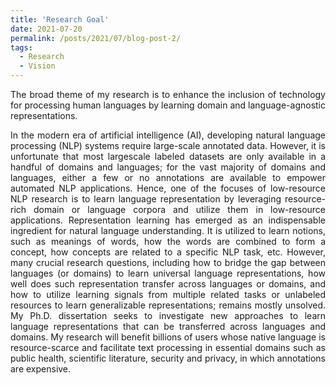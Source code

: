 ```yaml
---
title: 'Research Goal'
date: 2021-07-20
permalink: /posts/2021/07/blog-post-2/
tags:
  - Research
  - Vision
---
```


<p align="justify">
</p>

<p align="justify">
The broad theme of my research is to enhance the inclusion of technology for processing human languages by learning domain and language-agnostic representations.
</p>

<p align="justify">
In the modern era of artificial intelligence (AI), developing natural language processing (NLP) systems require large-scale annotated data. However, it is unfortunate that most largescale labeled datasets are only available in a handful of domains and languages; for the vast majority of domains and languages, either a few or no annotations are available to empower automated NLP applications. Hence, one of the focuses of low-resource NLP research is to learn language representation by leveraging resource-rich domain or language corpora and utilize them in low-resource applications. Representation learning has emerged as an indispensable ingredient for natural language understanding. It is utilized to learn notions, such as meanings of words, how the words are combined to form a concept, how concepts are related to a specific NLP task, etc. However, many crucial research questions, including how to bridge the gap between languages (or domains) to learn universal language representations, how well does such representation transfer across languages or domains, and how to utilize learning signals from multiple related tasks or unlabeled resources to learn generalizable representations; remains mostly unsolved. My Ph.D. dissertation seeks to investigate new approaches to learn language representations that can be transferred across languages and domains. My research will benefit billions of users whose native language is resource-scarce and facilitate text processing in essential domains such as public health, scientific literature, security and privacy, in which annotations are expensive. 
</p>

